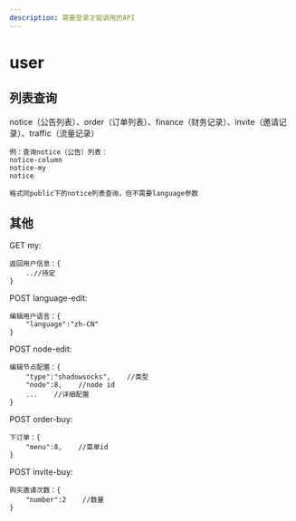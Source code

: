 ```yaml
---
description: 需要登录才能调用的API
---
```


# user

## 列表查询

notice（公告列表）、order（订单列表）、finance（财务记录）、invite（邀请记录）、traffic（流量记录）

```text
例：查询notice（公告）列表：
notice-column
notice-my
notice

格式同public下的notice列表查询，但不需要language参数
```

## 其他

GET my:

```text
返回用户信息：{
    ..//待定
}
```

POST language-edit:

```text
编辑用户语言：{
    "language":"zh-CN"
}
```

POST node-edit:

```text
编辑节点配置：{
    "type":"shadowsocks",    //类型
    "node":8,    //node id
    ...    //详细配置
}
```

POST order-buy:

```text
下订单：{
    "menu":8,    //菜单id
}
```

POST invite-buy:

```text
购买邀请次数：{
    "number":2    //数量
}
```

